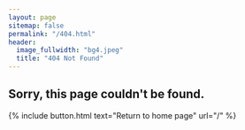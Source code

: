 ```yaml
---
layout: page
sitemap: false
permalink: "/404.html"
header:
  image_fullwidth: "bg4.jpeg"
  title: "404 Not Found"
---
```


## Sorry, this page couldn't be found.

{% include button.html text="Return to home page" url="/" %}